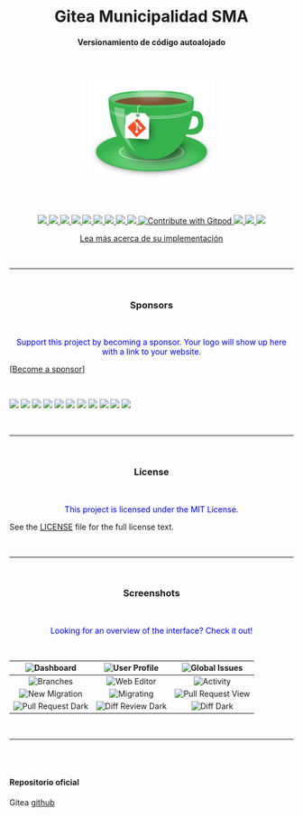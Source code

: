 <h1 align="center">Gitea Municipalidad SMA</h1>

<h4 align="center">Versionamiento de código autoalojado</h4>

<br/>

<p align="center">
  <a href="https://gitea.io/">
    <img alt="Gitea" src="gitea.png" width="220"/>
  </a>
</p>

<br/><br/>

<p align="center">
  <a href="https://drone.gitea.io/go-gitea/gitea" title="Build Status">
    <img src="https://drone.gitea.io/api/badges/go-gitea/gitea/status.svg?ref=refs/heads/main">
  </a>
  <a href="https://discord.gg/Gitea" title="Join the Discord chat at https://discord.gg/Gitea">
    <img src="https://img.shields.io/discord/322538954119184384.svg">
  </a>
  <a href="https://app.codecov.io/gh/go-gitea/gitea" title="Codecov">
    <img src="https://codecov.io/gh/go-gitea/gitea/branch/main/graph/badge.svg">
  </a>
  <a href="https://goreportcard.com/report/code.gitea.io/gitea" title="Go Report Card">
    <img src="https://goreportcard.com/badge/code.gitea.io/gitea">
  </a>
  <a href="https://pkg.go.dev/code.gitea.io/gitea" title="GoDoc">
    <img src="https://pkg.go.dev/badge/code.gitea.io/gitea?status.svg">
  </a>
  <a href="https://github.com/go-gitea/gitea/releases/latest" title="GitHub release">
    <img src="https://img.shields.io/github/release/go-gitea/gitea.svg">
  </a>
  <a href="https://www.codetriage.com/go-gitea/gitea" title="Help Contribute to Open Source">
    <img src="https://www.codetriage.com/go-gitea/gitea/badges/users.svg">
  </a>
  <a href="https://opencollective.com/gitea" title="Become a backer/sponsor of gitea">
    <img src="https://opencollective.com/gitea/tiers/backers/badge.svg?label=backers&color=brightgreen">
  </a>
  <a href="https://opensource.org/licenses/MIT" title="License: MIT">
    <img src="https://img.shields.io/badge/License-MIT-blue.svg">
  </a>
  <a href="https://gitpod.io/#https://github.com/go-gitea/gitea">
  <img
    src="https://img.shields.io/badge/Contribute%20with-Gitpod-908a85?logo=gitpod"
    alt="Contribute with Gitpod"
  />
  </a>
  <a href="https://crowdin.com/project/gitea" title="Crowdin">
    <img src="https://badges.crowdin.net/gitea/localized.svg">
  </a>
  <a href="https://www.tickgit.com/browse?repo=github.com/go-gitea/gitea&branch=main" title="TODOs">
    <img src="https://badgen.net/https/api.tickgit.com/badgen/github.com/go-gitea/gitea/main">
  </a>
  <a href="https://app.bountysource.com/teams/gitea" title="Bountysource">
    <img src="https://img.shields.io/bountysource/team/gitea/activity">
  </a>
</p>

<p align="center">
  <a href="http://staging.smandes.gov.ar/gitea/Documentacion/gitea/wiki">Lea más acerca de su implementación</a>
</p>

<br/>

---

<br/>

<h3 align="center">Sponsors</h3>

<br/>

<p align="center" style='color: blue;'>
    Support this project by becoming a sponsor. Your logo will show up here with a link to your website.
</p>

[[Become a sponsor](https://opencollective.com/gitea#sponsor)]

<br/>

<a href="https://opencollective.com/gitea/sponsor/0/website" target="_blank"><img src="https://opencollective.com/gitea/sponsor/0/avatar.svg"></a>
<a href="https://opencollective.com/gitea/sponsor/1/website" target="_blank"><img src="https://opencollective.com/gitea/sponsor/1/avatar.svg"></a>
<a href="https://opencollective.com/gitea/sponsor/2/website" target="_blank"><img src="https://opencollective.com/gitea/sponsor/2/avatar.svg"></a>
<a href="https://opencollective.com/gitea/sponsor/3/website" target="_blank"><img src="https://opencollective.com/gitea/sponsor/3/avatar.svg"></a>
<a href="https://opencollective.com/gitea/sponsor/4/website" target="_blank"><img src="https://opencollective.com/gitea/sponsor/4/avatar.svg"></a>
<a href="https://opencollective.com/gitea/sponsor/5/website" target="_blank"><img src="https://opencollective.com/gitea/sponsor/5/avatar.svg"></a>
<a href="https://opencollective.com/gitea/sponsor/6/website" target="_blank"><img src="https://opencollective.com/gitea/sponsor/6/avatar.svg"></a>
<a href="https://opencollective.com/gitea/sponsor/7/website" target="_blank"><img src="https://opencollective.com/gitea/sponsor/7/avatar.svg"></a>
<a href="https://opencollective.com/gitea/sponsor/8/website" target="_blank"><img src="https://opencollective.com/gitea/sponsor/8/avatar.svg"></a>
<a href="https://opencollective.com/gitea/sponsor/9/website" target="_blank"><img src="https://opencollective.com/gitea/sponsor/9/avatar.svg"></a>
<a href="https://cynkra.com/" target="_blank"><img src="https://images.opencollective.com/cynkra/logo/square/64/192.png"></a>

<br/>

---

<br/>

<h3 align="center">License</h3>

<br/>

<p align="center" style='color: blue;'>
   This project is licensed under the MIT License.
</p>

See the [LICENSE](https://github.com/go-gitea/gitea/blob/main/LICENSE) file
for the full license text.

<br/>

---

<br/>

<h3 align="center">Screenshots</h3>

<br/>

<p align="center" style='color: blue;'>
   Looking for an overview of the interface? Check it out!
</p>

<br/>

|       ![Dashboard](https://dl.gitea.io/screenshots/home_timeline.png)        |  ![User Profile](https://dl.gitea.io/screenshots/user_profile.png)   | ![Global Issues](https://dl.gitea.io/screenshots/global_issues.png) |
| :--------------------------------------------------------------------------: | :------------------------------------------------------------------: | :-----------------------------------------------------------------: |
|          ![Branches](https://dl.gitea.io/screenshots/branches.png)           |    ![Web Editor](https://dl.gitea.io/screenshots/web_editor.png)     |      ![Activity](https://dl.gitea.io/screenshots/activity.png)      |
|       ![New Migration](https://dl.gitea.io/screenshots/migration.png)        |     ![Migrating](https://dl.gitea.io/screenshots/migration.gif)      |       ![Pull Request View](https://image.ibb.co/e02dSb/6.png)       |
| ![Pull Request Dark](https://dl.gitea.io/screenshots/pull_requests_dark.png) | ![Diff Review Dark](https://dl.gitea.io/screenshots/review_dark.png) |     ![Diff Dark](https://dl.gitea.io/screenshots/diff_dark.png)     |

<br/>

---

<br/><br/>

#### Repositorio oficial

Gitea [github](https://github.com/go-gitea/gitea)
